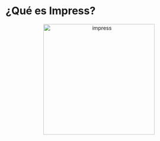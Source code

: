 # ¿Qué es Impress?

<div align="center">
    <img width="300" src="../images/impress.png" alt="impress">
</div>